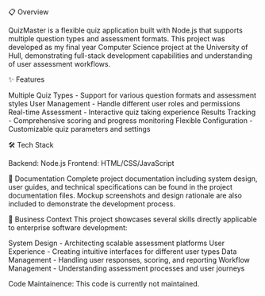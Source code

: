 📋 Overview

QuizMaster is a flexible quiz application built with Node.js that supports multiple question types and assessment formats. This project was developed as my final year Computer Science project at the University of Hull, demonstrating full-stack development capabilities and understanding of user assessment workflows.

✨ Features

Multiple Quiz Types - Support for various question formats and assessment styles
User Management - Handle different user roles and permissions
Real-time Assessment - Interactive quiz taking experience
Results Tracking - Comprehensive scoring and progress monitoring
Flexible Configuration - Customizable quiz parameters and settings

🛠️ Tech Stack

Backend: Node.js
Frontend: HTML/CSS/JavaScript

📖 Documentation
Complete project documentation including system design, user guides, and technical specifications can be found in the project documentation files. Mockup screenshots and design rationale are also included to demonstrate the development process.

🎯 Business Context
This project showcases several skills directly applicable to enterprise software development:

System Design - Architecting scalable assessment platforms
User Experience - Creating intuitive interfaces for different user types
Data Management - Handling user responses, scoring, and reporting
Workflow Management - Understanding assessment processes and user journeys

Code Maintainence:
This code is currently not maintained.
